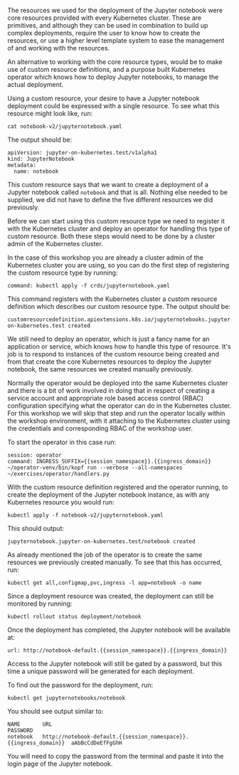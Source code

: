 The resources we used for the deployment of the Jupyter notebook were core resources provided with every Kubernetes cluster. These are primitives, and although they can be used in combination to build up complex deployments, require the user to know how to create the resources, or use a higher level template system to ease the management of and working with the resources.

An alternative to working with the core resource types, would be to make use of custom resource definitions, and a purpose built Kubernetes operator which knows how to deploy Jupyter notebooks, to manage the actual deployment.

Using a custom resource, your desire to have a Jupyter notebook deployment could be expressed with a single resource. To see what this resource might look like, run:

```execute
cat notebook-v2/jupyternotebook.yaml
```

The output should be:

```
apiVersion: jupyter-on-kubernetes.test/v1alpha1
kind: JupyterNotebook
metadata:
  name: notebook
```

This custom resource says that we want to create a deployment of a Jupyter notebook called ``notebook`` and that is all. Nothing else needed to be supplied, we did not have to define the five different resources we did previously.

Before we can start using this custom resource type we need to register it with the Kubernetes cluster and deploy an operator for handling this type of custom resource. Both these steps would need to be done by a cluster admin of the Kubernetes cluster.

In the case of this workshop you are already a cluster admin of the Kubernetes cluster you are using, so you can do the first step of registering the custom resource type by running:

```terminal:execute
command: kubectl apply -f crds/jupyternotebook.yaml
```

This command registers with the Kubernetes cluster a custom resource definition which describes our custom resource type. The output should be:

```
customresourcedefinition.apiextensions.k8s.io/jupyternotebooks.jupyter-on-kubernetes.test created
```

We still need to deploy an operator, which is just a fancy name for an application or service, which knows how to handle this type of resource. It's job is to respond to instances of the custom resource being created and from that create the core Kubernetes resources to deploy the Jupyter notebook, the same resources we created manually previously.

Normally the operator would be deployed into the same Kubernetes cluster and there is a bit of work involved in doing that in respect of creating a service account and appropriate role based access control (RBAC) configuration specifying what the operator can do in the Kubernetes cluster. For this workshop we will skip that step and run the operator locally within the workshop environment, with it attaching to the Kubernetes cluster using the credentials and corresponding RBAC of the workshop user.

To start the operator in this case run:

```terminal:execute
session: operator
command: INGRESS_SUFFIX={{session_namespace}}.{{ingress_domain}} ~/operator-venv/bin/kopf run --verbose --all-namespaces ~/exercises/operator/handlers.py
```

With the custom resource definition registered and the operator running, to create the deployment of the Jupyter notebook instance, as with any Kubernetes resource you would run:

```execute
kubectl apply -f notebook-v2/jupyternotebook.yaml
```

This should output:

```
jupyternotebook.jupyter-on-kubernetes.test/notebook created
```

As already mentioned the job of the operator is to create the same resources we previously created manually. To see that this has occurred, run:

```execute
kubectl get all,configmap,pvc,ingress -l app=notebook -o name
```

Since a deployment resource was created, the deployment can still be monitored by running:

```execute
kubectl rollout status deployment/notebook
```

Once the deployment has completed, the Jupyter notebook will be available at:

```dashboard:open-url
url: http://notebook-default.{{session_namespace}}.{{ingress_domain}}
```

Access to the Jupyter notebook will still be gated by a password, but this time a unique password will be generated for each deployment.

To find out the password for the deployment, run:

```execute
kubectl get jupyternotebooks/notebook
```

You should see output similar to:

```
NAME       URL                                                   PASSWORD
notebook   http://notebook-default.{{session_namespace}}.{{ingress_domain}}  aAbBcCdDeEfFgGhH
```

You will need to copy the password from the terminal and paste it into the login page of the Jupyter notebook.
